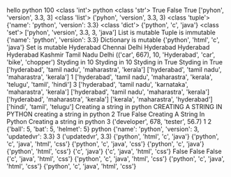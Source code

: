 hello python
100
<class 'int'>
python
<class 'str'>
True
False
True
['pyhon', 'version', 3.3, 3]
<class 'list'>
('pyhon', 'version', 3.3, 3)
<class 'tuple'>
{'name': 'python', 'version': 3.3}
<class 'dict'>
{'python', 'c', 'java'}
<class 'set'>
['pyhon', 'version', 3.3, 3, 'java']
List is mutable
Tuple is immutable
{'name': 'python', 'version': 3.3}
Dictionary is mutable
{'python', 'html', 'c', 'java'}
Set is mutable
Hyderabad
Chennai
Delhi
Hyderabad
Hyderabad
Hyderabad
Kashmir
Tamil Nadu
Delhi
(('car', 667), 10, 'Hyderabad', 'car', 'bike', 'chopper')
Styding in 10
Styding in 10
Styding in True
Styding in True
['hyderabad', 'tamil nadu', 'maharastra', 'kerala']
['hyderabad', 'tamil nadu', 'maharastra', 'kerala']
1
['hyderabad', 'tamil nadu', 'maharastra', 'kerala', 'telugu', 'tamil', 'hindi']
3
['hyderabad', 'tamil nadu', 'karnataka', 'maharastra', 'kerala']
['hyderabad', 'tamil nadu', 'maharastra', 'kerala']
['hyderabad', 'maharastra', 'kerala']
['kerala', 'maharastra', 'hyderabad']
['hindi', 'tamil', 'telugu']
Creating a string in python
CREATING A STRING IN PYTHON
creating a string in python
2
True
False
Creating A String In Python
Creating a string in python
3
('developer', 678, 'tester', 56.7)
1
2
{'ball': 5, 'bat': 5, 'helmet': 5}
python
{'name': 'python', 'version': 3, 'updatedvr': 3.3}
3
('updatedvr', 3.3)
{'python', 'html', 'c', 'java'}
{'python', 'c', 'java', 'html', 'css'}
{'python', 'c', 'java', 'css'}
{'python', 'c', 'java'}
{'python', 'html', 'css'}
{'c', 'java'}
{'c', 'java', 'html', 'css'}
False
False
False
{'c', 'java', 'html', 'css'}
{'python', 'c', 'java', 'html', 'css'}
{'python', 'c', 'java', 'html', 'css'}
{'python', 'c', 'java', 'html', 'css'}

